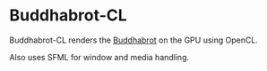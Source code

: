 # Buddhabrot-CL

Buddhabrot-CL renders the [Buddhabrot](https://en.wikipedia.org/wiki/Buddhabrot) on the GPU using OpenCL.

Also uses SFML for window and media handling.
